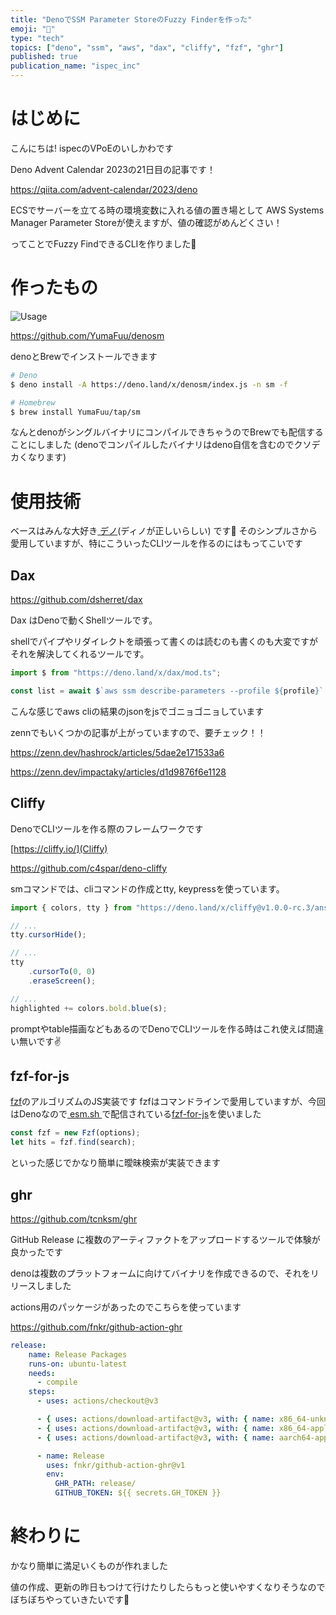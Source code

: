 ```yaml
---
title: "DenoでSSM Parameter StoreのFuzzy Finderを作った"
emoji: "🦖"
type: "tech"
topics: ["deno", "ssm", "aws", "dax", "cliffy", "fzf", "ghr"]
published: true
publication_name: "ispec_inc"
---
```


# はじめに

こんにちは!
ispecのVPoEのいしかわです

Deno Advent Calendar 2023の21日目の記事です！

https://qiita.com/advent-calendar/2023/deno

ECSでサーバーを立てる時の環境変数に入れる値の置き場として AWS Systems Manager Parameter Storeが使えますが、値の確認がめんどくさい！

ってことでFuzzy FindできるCLIを作りました🦖

# 作ったもの


![Usage](https://github.com/YumaFuu/denosm/assets/32477095/03f42c87-0307-4476-81c1-c27484ed29bf)

https://github.com/YumaFuu/denosm

denoとBrewでインストールできます
```bash
# Deno
$ deno install -A https://deno.land/x/denosm/index.js -n sm -f

# Homebrew
$ brew install YumaFuu/tap/sm
```


なんとdenoがシングルバイナリにコンパイルできちゃうのでBrewでも配信することにしました
(denoでコンパイルしたバイナリはdeno自信を含むのでクソデカくなります)


# 使用技術

ベースはみんな大好き[ デノ](https://deno.com/)(ディノが正しいらしい) です🦖
そのシンプルさから愛用していますが、特にこういったCLIツールを作るのにはもってこいです

## Dax

https://github.com/dsherret/dax

Dax はDenoで動くShellツールです。

shellでパイプやリダイレクトを頑張って書くのは読むのも書くのも大変ですがそれを解決してくれるツールです。


```javascript
import $ from "https://deno.land/x/dax/mod.ts";

const list = await $`aws ssm describe-parameters --profile ${profile}`.json();
```

こんな感じでaws cliの結果のjsonをjsでゴニョゴニョしています

zennでもいくつかの記事が上がっていますので、要チェック！！

https://zenn.dev/hashrock/articles/5dae2e171533a6

https://zenn.dev/impactaky/articles/d1d9876f6e1128

## Cliffy

DenoでCLIツールを作る際のフレームワークです

[https://cliffy.io/](Cliffy)

https://github.com/c4spar/deno-cliffy

smコマンドでは、cliコマンドの作成とtty, keypressを使っています。

```javascript
import { colors, tty } from "https://deno.land/x/cliffy@v1.0.0-rc.3/ansi/mod.ts";

// ...
tty.cursorHide();

// ...
tty
    .cursorTo(0, 0)
    .eraseScreen();

// ...
highlighted += colors.bold.blue(s);

```

promptやtable描画などもあるのでDenoでCLIツールを作る時はこれ使えば間違い無いです✌️



## fzf-for-js

[fzf](https://github.com/junegunn/fzf)のアルゴリズムのJS実装です
fzfはコマンドラインで愛用していますが、今回はDenoなので[ esm.sh ](https://esm.sh/)で配信されている[fzf-for-js](https://github.com/ajitid/fzf-for-js)を使いました


```javascript
const fzf = new Fzf(options);
let hits = fzf.find(search);
```
といった感じでかなり簡単に曖昧検索が実装できます


## ghr

https://github.com/tcnksm/ghr

GitHub Release に複数のアーティファクトをアップロードするツールで体験が良かったです

denoは複数のプラットフォームに向けてバイナリを作成できるので、それをリリースしました

actions用のパッケージがあったのでこちらを使っています

https://github.com/fnkr/github-action-ghr
```yaml
release:
    name: Release Packages
    runs-on: ubuntu-latest
    needs:
      - compile
    steps:
      - uses: actions/checkout@v3

      - { uses: actions/download-artifact@v3, with: { name: x86_64-unknown-linux-gnu,  path: release/ } }
      - { uses: actions/download-artifact@v3, with: { name: x86_64-apple-darwin,       path: release/ } }
      - { uses: actions/download-artifact@v3, with: { name: aarch64-apple-darwin,      path: release/ } }

      - name: Release
        uses: fnkr/github-action-ghr@v1
        env:
          GHR_PATH: release/
          GITHUB_TOKEN: ${{ secrets.GH_TOKEN }}

```


# 終わりに

かなり簡単に満足いくものが作れました

値の作成、更新の昨日もつけて行けたりしたらもっと使いやすくなりそうなのでぼちぼちやっていきたいです🚶

